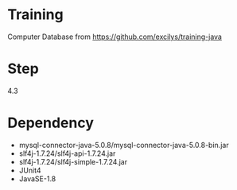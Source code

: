 # Training
Computer Database from https://github.com/excilys/training-java

# Step
4.3

# Dependency
* mysql-connector-java-5.0.8/mysql-connector-java-5.0.8-bin.jar
* slf4j-1.7.24/slf4j-api-1.7.24.jar
* slf4j-1.7.24/slf4j-simple-1.7.24.jar
* JUnit4
* JavaSE-1.8

